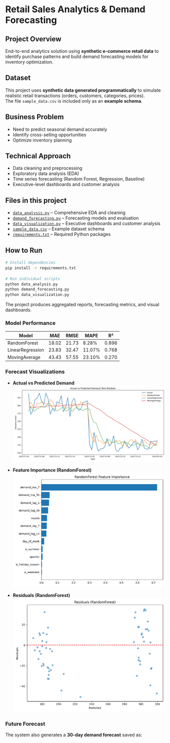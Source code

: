 # Retail Sales Analytics & Demand Forecasting

## Project Overview
End-to-end analytics solution using **synthetic e-commerce retail data** to identify purchase patterns and build demand forecasting models for inventory optimization.

## Dataset
This project uses **synthetic data generated programmatically** to simulate realistic retail transactions (orders, customers, categories, prices).  
The file `sample_data.csv` is included only as an **example schema**.

## Business Problem
- Need to predict seasonal demand accurately  
- Identify cross-selling opportunities  
- Optimize inventory planning  

## Technical Approach
- Data cleaning and preprocessing  
- Exploratory data analysis (EDA)  
- Time series forecasting (Random Forest, Regression, Baseline)  
- Executive-level dashboards and customer analysis  

## Files in this project
- [`data_analysis.py`](data_analysis.py) – Comprehensive EDA and cleaning  
- [`demand_forecasting.py`](demand_forecasting.py) – Forecasting models and evaluation  
- [`data_visualization.py`](data_visualization.py) – Executive dashboards and customer analysis  
- [`sample_data.csv`](sample_data.csv) – Example dataset schema  
- [`requirements.txt`](requirements.txt) – Required Python packages  

## How to Run
```bash
# Install dependencies
pip install -r requirements.txt

# Run individual scripts
python data_analysis.py
python demand_forecasting.py
python data_visualization.py
```
The project produces aggregated reports, forecasting metrics, and visual dashboards.

### Model Performance

| Model            |   MAE  |  RMSE  |  MAPE  |   R²   |
|------------------|--------|--------|--------|--------|
| RandomForest     | 18.02  | 21.73  |  8.28% | 0.896  |
| LinearRegression | 23.83  | 32.47  | 11.07% | 0.768  |
| MovingAverage    | 43.43  | 57.55  | 23.10% | 0.270  |

### Forecast Visualizations

- **Actual vs Predicted Demand**
  ![Forecast Actual vs Predicted](reports/forecast_actual_vs_pred.png)

- **Feature Importance (RandomForest)**
  ![Feature Importance](reports/feature_importance.png)

- **Residuals (RandomForest)**
  ![Residuals](reports/forecast_residuals.png)

### Future Forecast

The system also generates a **30-day demand forecast** saved as:
